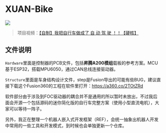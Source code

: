 # XUAN-Bike

![](2.Structure/xuan.jpg)

> 项目视频：[【自制】我把自行车做成了 自 动 驾 驶 ！！【硬核】](https://www.bilibili.com/video/BV1fV411x72a)

## 文件说明

`Hardware`里面是控制器的PCB文件，包括**昇腾A200模组**载板的参考方案。MCU基于ESP32，搭载MPU6050，通过CAN总线连接驱动器。

`Structure`里面是车身结构设计文件，step是Fusion导出的可能有些BUG，建议直接下载这个Fusion360的工程在软件里打开：https://a360.co/2TOtZRd

软件部分由于涉及到FOC驱动器的耦合并不是通用的所以暂时未放出，不过我后面会开源一个包括源码的迷你简化版的自行车完整方案（使用小型直流电机），大家可以等待一阵子。

另外，我正在整理一个机器人嵌入式开发框架（REF），会统一抽象出机器人开发中常用的一些工具和开发模式，到时候也会单独更新一个仓库。

